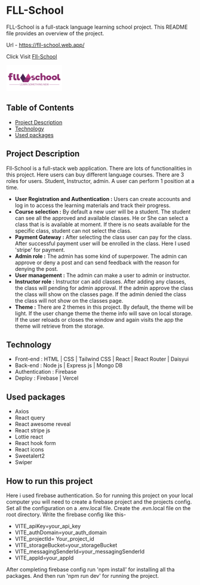 # FLL-School

FLL-School is a full-stack language learning school project. This README file provides an overview of the project.

Url - https://fll-school.web.app/

Click Visit [Fll-School](https://fll-school.web.app/)

<img src="./src/assets/logo.png" alt="Alt Text" style="height:70px; width:150px;" />

## Table of Contents

- [Project Description](#project-description)
- [Technology](#technology)
- [Used packages](#used-packages)

## Project Description

Fll-School is a full-stack web application. There are lots of functionalities in this project. Here users can buy different language courses. There are 3 roles for users. Student, Instructor, admin. A user can perform 1 position at a time.

- **User Registration and Authentication :** Users can create accounts and log in to access the learning materials and track their progress.
- **Course selection :** By default a new user will be a student. The student can see all the approved and available classes. He or She can select a class that is is available at moment. If there is no seats available for the specific class, student can not select the class.
- **Payment Gateway :** After selecting the class user can pay for the class. After successful payment user will be enrolled in the class. Here I used 'stripe' for payment.
- **Admin role :** The admin has some kind of superpower. The admin can approve or deny a post and can send feedback with the reason for denying the post.
- **User management :** The admin can make a user to admin or instructor.
- **Instructor role :** Instructor can add classes. After adding any classes, the class will pending for admin approval. If the admin approve the class the class will show on the classes page. If the admin denied the class the class will not show on the classes page.
- **Theme :** There are 2 themes in this project. By default, the theme will be light. If the user change theme the theme info will save on local storage. If the user reloads or closes the window and again visits the app the theme will retrieve from the storage.

## Technology

- Front-end : HTML | CSS | Tailwind CSS | React | React Router | Daisyui
- Back-end : Node js | Express js | Mongo DB
- Authentication : Firebase
- Deploy : Firebase | Vercel

## Used packages

- Axios
- React query
- React awesome reveal
- React stripe js
- Lottie react
- React hook form
- React icons
- Sweetalert2
- Swiper

## How to run this project

Here i used firebase authentication. So for running this project on your local computer you will need to create a firebase project and the projects config. Set all the configuration on a .env.local file. Create the .evn.local file on the root directory. Write the firebase config like this-

- VITE_apiKey=your_api_key
- VITE_authDomain=your_auth_domain
- VITE_projectId= Your_project_id
- VITE_storageBucket=your_storageBucket
- VITE_messagingSenderId=your_messagingSenderId
- VITE_appId=your_appId

After completing firebase config run 'npm install' for installing all tha packages. And then run 'npm run dev' for running the project.
